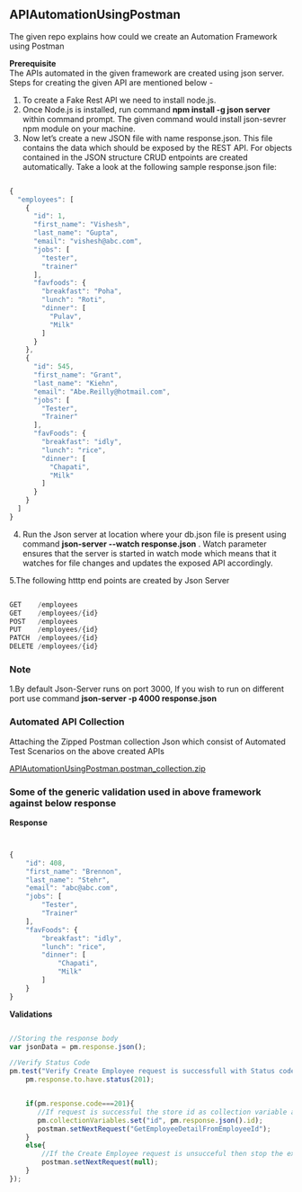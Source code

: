 ## APIAutomationUsingPostman
The given repo explains how could we create an Automation Framework using Postman

**Prerequisite** </br>
The APIs automated in the given framework are created using json server. Steps for creating the given API are mentioned below -

1. To create a Fake Rest API we need to install node.js.
2. Once Node.js is installed, run command **npm install -g json server** within command prompt. The given command would install json-sevrer npm module on your machine.
3. Now let’s create a new JSON file with name response.json. This file contains the data which should be exposed by the REST API. For objects contained in the JSON structure CRUD entpoints are created automatically. Take a look at the following sample response.json file:

```js

{
  "employees": [
    {
      "id": 1,
      "first_name": "Vishesh",
      "last_name": "Gupta",
      "email": "vishesh@abc.com",
      "jobs": [
        "tester",
        "trainer"
      ],
      "favfoods": {
        "breakfast": "Poha",
        "lunch": "Roti",
        "dinner": [
          "Pulav",
          "Milk"
        ]
      }
    },
    {
      "id": 545,
      "first_name": "Grant",
      "last_name": "Kiehn",
      "email": "Abe.Reilly@hotmail.com",
      "jobs": [
        "Tester",
        "Trainer"
      ],
      "favFoods": {
        "breakfast": "idly",
        "lunch": "rice",
        "dinner": [
          "Chapati",
          "Milk"
        ]
      }
    }
  ]
}

```

4. Run the Json server at location where your db.json file is present using command **json-server --watch response.json** . Watch parameter ensures that the server is started in watch mode which means that it watches for file changes and updates the exposed API accordingly.

5.The following htttp end points are created by Json Server

```js

GET    /employees
GET    /employees/{id}
POST   /employees
PUT    /employees/{id}
PATCH  /employees/{id}
DELETE /employees/{id}

```

### Note
1.By default Json-Server runs on port 3000, If you wish to run on different port use command **json-server -p 4000 response.json** </br>


### Automated API Collection 

Attaching the Zipped Postman collection Json which consist of Automated Test Scenarios on the above created APIs

[APIAutomationUsingPostman.postman_collection.zip](https://github.com/visheshgupta08071992/APIAutomationUsingPostman/files/9692430/APIAutomationUsingPostman.postman_collection.zip)


### Some of the generic validation used in above framework against below response

**Response**
```js


{
    "id": 408,
    "first_name": "Brennon",
    "last_name": "Stehr",
    "email": "abc@abc.com",
    "jobs": [
        "Tester",
        "Trainer"
    ],
    "favFoods": {
        "breakfast": "idly",
        "lunch": "rice",
        "dinner": [
            "Chapati",
            "Milk"
        ]
    }
}

```

**Validations**
```js

//Storing the response body
var jsonData = pm.response.json();

//Verify Status Code
pm.test("Verify Create Employee request is successfull with Status code 201", function () {
    pm.response.to.have.status(201);


    if(pm.response.code===201){ 
       //If request is successful the store id as collection variable and hit next request
       pm.collectionVariables.set("id", pm.response.json().id);
       postman.setNextRequest("GetEmployeeDetailFromEmployeeId");
    }
    else{
        //If the Create Employee request is unsucceful then stop the execution
        postman.setNextRequest(null);
    }
});



```



